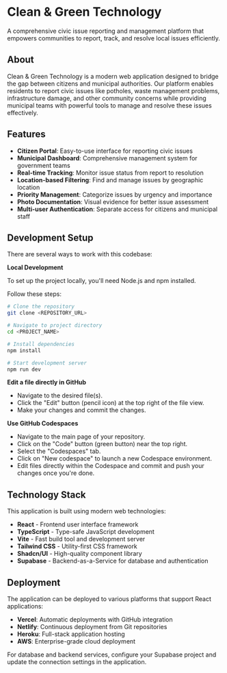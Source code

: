 
# Clean & Green Technology

A comprehensive civic issue reporting and management platform that empowers communities to report, track, and resolve local issues efficiently.

## About

Clean & Green Technology is a modern web application designed to bridge the gap between citizens and municipal authorities. Our platform enables residents to report civic issues like potholes, waste management problems, infrastructure damage, and other community concerns while providing municipal teams with powerful tools to manage and resolve these issues effectively.

## Features

- **Citizen Portal**: Easy-to-use interface for reporting civic issues
- **Municipal Dashboard**: Comprehensive management system for government teams  
- **Real-time Tracking**: Monitor issue status from report to resolution
- **Location-based Filtering**: Find and manage issues by geographic location
- **Priority Management**: Categorize issues by urgency and importance
- **Photo Documentation**: Visual evidence for better issue assessment
- **Multi-user Authentication**: Separate access for citizens and municipal staff



## Development Setup

There are several ways to work with this codebase:





**Local Development**

To set up the project locally, you'll need Node.js and npm installed.

Follow these steps:

```bash
# Clone the repository
git clone <REPOSITORY_URL>

# Navigate to project directory
cd <PROJECT_NAME>

# Install dependencies
npm install

# Start development server
npm run dev
```

**Edit a file directly in GitHub**

- Navigate to the desired file(s).
- Click the "Edit" button (pencil icon) at the top right of the file view.
- Make your changes and commit the changes.

**Use GitHub Codespaces**

- Navigate to the main page of your repository.
- Click on the "Code" button (green button) near the top right.
- Select the "Codespaces" tab.
- Click on "New codespace" to launch a new Codespace environment.
- Edit files directly within the Codespace and commit and push your changes once you're done.

## Technology Stack

This application is built using modern web technologies:

- **React** - Frontend user interface framework
- **TypeScript** - Type-safe JavaScript development  
- **Vite** - Fast build tool and development server
- **Tailwind CSS** - Utility-first CSS framework
- **Shadcn/UI** - High-quality component library
- **Supabase** - Backend-as-a-Service for database and authentication

## Deployment


The application can be deployed to various platforms that support React applications:

- **Vercel**: Automatic deployments with GitHub integration
- **Netlify**: Continuous deployment from Git repositories  
- **Heroku**: Full-stack application hosting
- **AWS**: Enterprise-grade cloud deployment

For database and backend services, configure your Supabase project and update the connection settings in the application.
